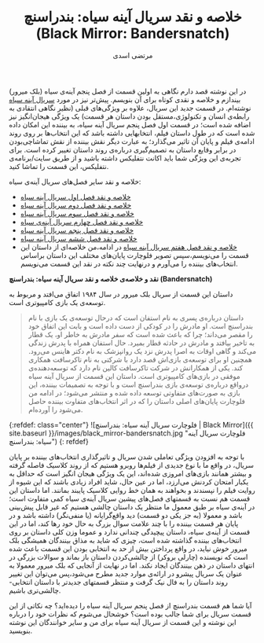 ﻿---
layout: post
title: "خلاصه و نقد سریال آینه سیاه: بندراسنچ (Black Mirror: Bandersnatch)"
author: مرتضی اسدی
persianDate: دوشنبه ۱۷ دی ۱۳۹۷
tags:
- سریال-آینه-سیاه
- نقد-فصل-پنجم-بلک-میرور
- نقد-فصل-پنجم-سریال-black-mirror
- بلک-میرور-بندراسنچ
- معرفی-فیلم
---

در این نوشته قصد دارم نگاهی به اولین قسمت از فصل پنجم آینه‌ی سیاه (بلک میرور) بیندازم و خلاصه و نقدی کوتاه برای آن بنویسم. پیش‌تر نیز در مورد [سریال آینه سیاه](http://asadiweb.ir/tag/%D8%B3%D8%B1%DB%8C%D8%A7%D9%84-%D8%A2%DB%8C%D9%86%D9%87-%D8%B3%DB%8C%D8%A7%D9%87) نوشته‌ام. در قسمت جدید این سریال، علاوه بر ویژگی‌های قبلی (نظیر نگاهی انتقادی به رابطه‌ی انسان و تکنولوژی،‌مستقل بودن داستان هر قسمت) یک ویژگی هیجان‌انگیز نیز اضافه شده است؛ در قسمت اول فصل پنجم سریال آینه سیاه، به بیننده این امکان داده شده است که در طول داستان فیلم، انتخابهایی داشته باشد که این انتخاب‌ها بر روی روند ادامه‌ی فیلم و پایان آن تاثیر می‌گذارد؛ به عبارت دیگر نقش بیننده از نقش تماشاچی‌بودن در برابر وقایع داستان به تصمیم‌گیری درباره‌ی روند داستان تغییر کرده است. برای تجربه‌ی این ویژگی شما باید اکانت نتفلیکس داشته باشید و از طریق سایت/برنامه‌ی نتفلیکس، این قسمت را تماشا کنید. 


خلاصه و نقد سایر فصل‌های سریال آینه‌ی سیاه:
- [خلاصه و نقد فصل اول سریال آینه سیاه](/%D8%AE%D9%84%D8%A7%D8%B5%D9%87-%D9%86%D9%82%D8%AF-%D9%81%D8%B5%D9%84-%D8%A7%D9%88%D9%84-%D8%A2%DB%8C%D9%86%D9%87-%D8%B3%DB%8C%D8%A7%D9%87/)
- [خلاصه و نقد فصل دوم سریال آینه سیاه](/%D8%AE%D9%84%D8%A7%D8%B5%D9%87-%D9%86%D9%82%D8%AF-%D9%81%D8%B5%D9%84-%D8%AF%D9%88%D9%85-%D8%A2%DB%8C%D9%86%D9%87-%D8%B3%DB%8C%D8%A7%D9%87/)
- [خلاصه و نقد فصل سوم سریال آینه سیاه](/%D8%AE%D9%84%D8%A7%D8%B5%D9%87-%D9%86%D9%82%D8%AF-%D9%81%D8%B5%D9%84-%D8%B3%D9%88%D9%85-%D8%A2%DB%8C%D9%86%D9%87-%D8%B3%DB%8C%D8%A7%D9%87/)
- [خلاصه و نقد فصل چهارم سریال آینه‌ی سیاه](/%D8%AE%D9%84%D8%A7%D8%B5%D9%87-%D9%86%D9%82%D8%AF-%D9%81%D8%B5%D9%84-%DA%86%D9%87%D8%A7%D8%B1%D9%85-%D8%A2%DB%8C%D9%86%D9%87-%D8%B3%DB%8C%D8%A7%D9%87/)
- [خلاصه و نقد فصل پنجم سریال آینه سیاه](/%D8%AE%D9%84%D8%A7%D8%B5%D9%87-%D9%86%D9%82%D8%AF-%D9%81%D8%B5%D9%84-%D9%BE%D9%86%D8%AC%D9%85-%D8%A2%DB%8C%D9%86%D9%87-%D8%B3%DB%8C%D8%A7%D9%87/)
- [خلاصه و نقد فصل ششم سریال آینه سیاه](/%D8%AE%D9%84%D8%A7%D8%B5%D9%87-%D9%86%D9%82%D8%AF-%D9%81%D8%B5%D9%84-%D8%B4%D8%B4%D9%85-%D8%A2%DB%8C%D9%86%D9%87-%D8%B3%DB%8C%D8%A7%D9%87/)
- [خلاصه و نقد فصل هفتم سریال آینه سیاه](/%D8%AE%D9%84%D8%A7%D8%B5%D9%87-%D9%86%D9%82%D8%AF-%D9%81%D8%B5%D9%84-%D9%87%D9%81%D8%AA%D9%85-%D8%A2%DB%8C%D9%86%D9%87-%D8%B3%DB%8C%D8%A7%D9%87/)
در ادامه،‌من خلاصه‌ای از داستان این قسمت را می‌نویسم،‌سپس تصویر فلوچارت پایان‌های مختلف این داستان براساس انتخاب‌های بیننده را می‌آورم و درنهایت چند نکته در نقد این قسمت می‌نویسم.


**نقد و خلاصه‌ی خلاصه و نقد سریال آینه سیاه: بندراسنچ (Bandersnatch)**

داستان این قسمت از سریال بلک میرور در سال ۱۹۸۴ اتفاق می‌افتد و مربوط به توسعه‌ی یک بازی کامپیوتری است.

> داستان درباره‌ی پسری به نام استفان است که درحال توسعه‌ی یک بازی با نام بندراسنچ است. او مادرش را در کودکی از دست داده است و بابت این اتفاق خود را مقصر می‌داند؛ چرا که باعث شده است که سفر مادرش به خاطر او،‌ یک قطار به تاخیر بیافتد و مادرش در حادثه قطار بمیرد. حال استفان همراه با پدرش زندگی می‌کند و گاهی اوقات به اصرا پدرش نزد یک روانپزشک به نام دکتر هاینس می‌رود. همچنین او برای توسعه‌ی بازی‌اش قصد دارد با شرکتی به نام تاکرسافت همکاری کند. یکی از همکارانش در شرکت تاکرسافت کالین نام دارد که توسعه‌دهنده‌ی موفقی در بازی‌های کامپیوتری است. داستان این قسمت از سریال آینه سیاه درواقع درباره‌ی توسعه‌ی بازی بندراسنچ است و با توجه به تصمیمات بیننده، این بازی به صورت‌های متفاوتی توسعه داده شده و منتشر می‌شود؛ در ادامه من فلوچارت پایان‌های اصلی داستان را که در اثر انتخاب‌های متفاوت بیننده حاصل می‌شود را آورده‌ام.

{:refdef: class="center"}
![فلوچارت سریال آینه سیاه: بندراسنچ | Black Mirror]({{ site.baseurl }}/images/black_mirror-bandersnatch.jpg "فلوچارت سریال آینه سیاه: بندراسنچ")
{: refdef}


با توجه به افزودن ویژگی تعاملی شدن سریال و تاثیرگذاری انتخاب‌های بیننده بر پایان سریال،‌ در واقع ما با نوع جدیدی از فیلم‌ها روبرو هستیم که از روند کلاسیک فاصله گرفته و بیشتر همانند بازی‌های امروزی شده‌اند،‌ این یک ویژگی هیجان انگیز است که حداقل به یکبار امتحان کردنش می‌ارزد، اما در عین حال، شاید افراد زیادی باشند که این شیوه از روایت فیلم را نپسندند و بخواهند به همان خط روایی کلاسیک پایبند بمانند. اما داستان این قسمت هم نسبت به قسمتهای فصل‌های پیشین سریال آینه‌ی سیاه کمی متفاوت است؛ در آینه‌ی سیاه بر طبق معمول ما منتظر یک داستان چالشی هستیم که غیر قابل پیش‌بینی باشد و معمولا (به جز یکی دو قسمت) دید واقع‌گرایانه (یا منفی‌نگر) داشته باشد و در پایان هر قسمت بیننده را با چند علامت سوال بزرگ به حال خود رها کند،‌ اما در این قسمت از آینه‌ی سیاه،‌ داستان پیچیدگی چندانی ندارد و عموما وزن کلی داستان بر روی انتخاب‌های بیننده گذاشته شده است،‌ چیزی که شاید به مذاق بینندگان همیشگی بلک میرور خوش نیاید،‌ در واقع پرداختن بیش از حد به انتخابی بودن این قسمت باعث شده است که نویسنده (چارلی بروکر) از چالشی‌کردن داستان باز بماند و سوالات بزرگی در انتهای داستان در ذهن بینندگان ایجاد نکند. اما در نهایت از آنجایی که بلک میرور معمولا به عنوان یک سریال پیشرو در ارائه‌ی موارد جدید مطرح می‌شود،‌پس می‌توان این تغییر روند داستان را به فال نیک گرفت و منتظر قسمتهای جدیدتر با داستان انتخابی- چالشی‌تری باشیم.


آیا شما هم قسمت بندراسنچ از فصل پنجم سریال آینه سیاه را دیده‌اید؟ چه نکاتی از این قسمت سریال برای شما جالب بوده است؟ خوشحال می‌شوم که نظرات خود را درباره این نوشته و این قسمت‌ از سریال آینه سیاه برای من و سایر خوانندگان این نوشته بنویسید.
